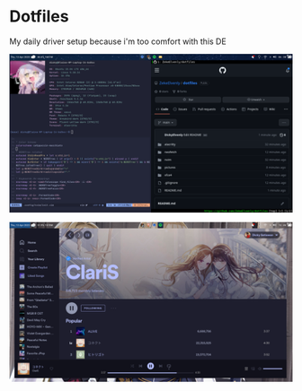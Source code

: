 # Dotfiles

My daily driver setup because i'm too comfort with this DE

![Alt text](pictures/screenshot1.png "Desktop")

![Alt text](pictures/screenshot2.png "With Spotify")
